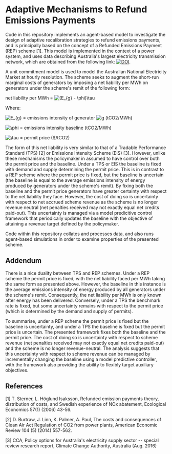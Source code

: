 # Adaptive Mechanisms to Refund Emissions Payments
Code in this repository implements an agent-based model to investigate the design of adaptive recalibration strategies to refund emissions payments, and is principally based on the concept of a Refunded Emissions Payment (REP) scheme [1]. This model is implemented in the context of a power system, and uses data describing Australia's largest electricity transmission network, which are obtained from the following link: [![DOI](https://zenodo.org/badge/DOI/10.5281/zenodo.1326942.svg)](https://doi.org/10.5281/zenodo.1326942).

A unit commitment model is used to model the Australian National Electricity Market at hourly resolution. The scheme seeks to augment the short-run marginal costs of generators by imposing a net liability per MWh on generators under the scheme's remit of the following form:

net liability per MWh = ![(E_{g} - \phi)\tau](https://render.githubusercontent.com/render/math?math=(E_%7Bg%7D%20-%20%5Cphi)%5Ctau)

Where:

![E_{g}](https://render.githubusercontent.com/render/math?math=E_%7Bg%7D) = emissions intensity of generator ![g](https://render.githubusercontent.com/render/math?math=g) (tCO2/MWh)
 
![\phi](https://render.githubusercontent.com/render/math?math=%5Cphi) = emissions intensity baseline (tCO2/MWh)

![\tau](https://render.githubusercontent.com/render/math?math=%5Ctau) = permit price ($/tCO2)

The form of this net liability is very similar to that of a Tradable Performance Standard (TPS) [2] or Emissions Intensity Scheme (EIS) [3]. However, unlike these mechanisms the policymaker in assumed to have control over both the permit price and the baseline. Under a TPS or EIS the baseline is fixed with demand and supply determining the permit price. This is in contrast to a REP scheme where the permit price is fixed, but the baseline is uncertain (the baseline is equal to the average emissions intensity of energy produced by generators under the scheme's remit). By fixing both the baseline and the permit price generators have greater certainty with respect to the net liability they face. However, the cost of doing so is uncertainty with respect to net accrued scheme revenue as the scheme is no longer revenue neutral (net penalties received may not exactly equal net credits paid-out). This uncertainty is managed via a model predicitive control framework that periodically updates the baseline with the objective of attaining a revenue target defined by the policymaker. 

Code within this repository collates and processes data, and also runs agent-based simulations in order to examine properties of the presented scheme. 

## Addendum
There is a nice duality between TPS and REP schemes. Under a REP scheme the permit price is fixed, with the net liability faced per MWh taking the same form as presented above. However, the baseline in this instance is the average emissions intensity of energy produced by all generators under the scheme's remit. Consequently, the net liability per MWh is only known after energy has been delivered. Conversely, under a TPS the benchmark rate is fixed, but some uncertainty remains with respect to the permit price (which is determined by the demand and supply of permits). 

To summarise, under a REP scheme the permit price is fixed but the baseline is uncertainty, and under a TPS the baseline is fixed but the permit price is uncertain. The presented framework fixes both the baseline and the permit price. The cost of doing so is uncertainty with respect to scheme revenue (net penalties received may not exactly equal net credits paid-out) and the scheme is no longer revenue-neutral. The analysis suggests that this uncertainty with respect to scheme revenue can be managed by incrementally changing the baseline using a model predictive controller, with the framework also providing the ability to flexibly target auxiliary objectives.

## References
[1] T. Sterner, L. Höglund Isaksson, Refunded emission payments theory, distribution of costs, and Swedish experience of NOx abatement, Ecological Economics 57(1) (2006) 43-56.

[2] D. Burtraw, J. Linn, K. Palmer, A. Paul, The costs and consequences of Clean Air Act Regulation of CO2 from power plants, American Economic Review 104 (5) (2014) 557-562.

[3] CCA, Policy options for Australia's electricity supply sector -- special review research report, Climate Change Authority, Australia (Aug. 2016)